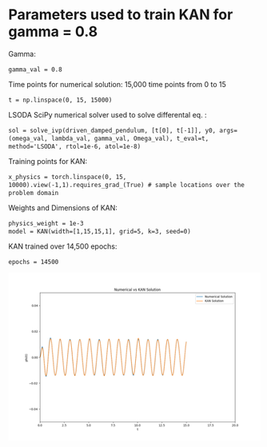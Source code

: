 # Parameters used to train KAN for gamma = 0.8

Gamma:
```
gamma_val = 0.8
```

Time points for numerical solution: 
15,000 time points from 0 to 15 
```
t = np.linspace(0, 15, 15000)
```

LSODA SciPy numerical solver used to solve differental eq. :
```
sol = solve_ivp(driven_damped_pendulum, [t[0], t[-1]], y0, args=(omega_val, lambda_val, gamma_val, Omega_val), t_eval=t, method='LSODA', rtol=1e-6, atol=1e-8)
```


Training points for KAN:
```
x_physics = torch.linspace(0, 15, 10000).view(-1,1).requires_grad_(True) # sample locations over the problem domain
```

Weights and Dimensions of KAN:
```
physics_weight = 1e-3
model = KAN(width=[1,15,15,1], grid=5, k=3, seed=0)
```
KAN trained over 14,500 epochs:
```
epochs = 14500
```

![KAN solution vs. Numerical Solution for gamma = 0.8](best_KAN_gamma_0_8.png)